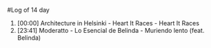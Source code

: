 #Log of 14 day

1. [00:00] Architecture in Helsinki - Heart It Races - Heart It Races
1. [23:41] Moderatto - Lo Esencial de Belinda - Muriendo lento (feat. Belinda)
